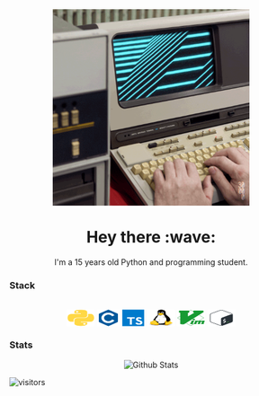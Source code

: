 <div align="center">
  <img align="center" height=350 width=350 src="./docs/typing.gif"></img>
  <h1 align="center">Hey there :wave:</h2>
</div>


<p align="center">I'm a 15 years old Python and programming student.</p>

<h3>Stack</h3>

<div style="display: inline_block" align="center"><br>
  <img align="center" alt="Py" height="30" width="50" src="https://raw.githubusercontent.com/devicons/devicon/master/icons/python/python-plain.svg">
  <img align="center" alt="C" height="30" width="40" src="https://raw.githubusercontent.com/devicons/devicon/master/icons/c/c-plain.svg">
  <img align="center" alt="js" height="30" width="40" src="https://raw.githubusercontent.com/devicons/devicon/master/icons/typescript/typescript-plain.svg">
  <img align="center" alt="Linux" height="30" width="50" src="https://raw.githubusercontent.com/devicons/devicon/master/icons/linux/linux-original.svg">
  <img align="center" alt="Vim" height="30" width="50" src="https://raw.githubusercontent.com/devicons/devicon/master/icons/vim/vim-plain.svg">
  <img align="center" alt="Bash" height="30" width="50" src="https://raw.githubusercontent.com/devicons/devicon/master/icons/bash/bash-original.svg">
</div>


<h3>Stats</h3>

<div align="center"> 
  <img alt="Github Stats" src="https://github-readme-stats.vercel.app/api?username=vlHan&count_private=true&line_height=21&show_icons=true&theme=dracula&hide_border=true" />

</div>

![visitors](https://komarev.com/ghpvc/?username=vlHan&color=blue)

